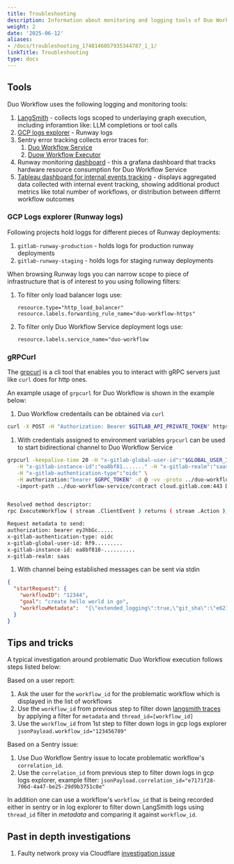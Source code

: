 ```yaml
---
title: Troubleshooting
description: Information about monitoring and logging tools of Duo Workflow.
weight: 2
date: '2025-06-12'
aliases:
- /docs/troubleshooting_1748146057935344787_1_1/
linkTitle: Troubleshooting
type: docs
---
```


## Tools

Duo Workflow uses the following logging and monitoring tools:

1. [LangSmith](https://smith.langchain.com/o/477de7ad-583e-47b6-a1c4-c4a0300e7aca/projects/p/5409132b-2cf3-4df8-9f14-70204f90ed9b?timeModel=%7B%22duration%22%3A%227d%22%7D) - collects logs scoped to underlaying graph execution, including inforamtion like: LLM completions or tool calls
2. [GCP logs explorer](https://console.cloud.google.com/logs/query;query=resource.labels.service_name%3D%22duo-workflow%22%0AjsonPayload.workflow_id%3D%2212312415%22%0AjsonPayload.gitlab_global_user_id%3D%22evhd9EY......%22%0AjsonPayload.correlation_id%3D%2268bd87b3-fb70-4093-afb7-21f30ab6021d%22%0A--%20jsonPayload.level%3D%22error%22%0A;cursorTimestamp=2024-12-17T13:17:58.986139Z;duration=P1D?hl=en&invt=AbkXXw&project=gitlab-runway-production&inv=1) - Runway logs
3. Sentry error tracking collects error traces for:
    1. [Duo Workflow Service](https://new-sentry.gitlab.net/organizations/gitlab/issues/?limit=5&project=36&query=&sort=freq&statsPeriod=14d)
    2. [Duow Workflow Executor](https://new-sentry.gitlab.net/organizations/gitlab/issues/?limit=5&project=40&query=&sort=freq&statsPeriod=14d)
4. Runway monitoring [dashboard](https://dashboards.gitlab.net/d/runway-service/runway3a-runway-service-metrics?from=now-24h&orgId=1&timezone=utc&to=now&var-PROMETHEUS_DS=mimir-runway&var-environment=gprd&var-region=$__all&var-type=duo-workflow) - this a grafana dashboard that tracks hardware resource consumption for Duo Workflow Service
5. [Tableau dashboard for internal events tracking](https://10az.online.tableau.com/#/site/gitlab/views/DuoRequestWorkflow/DuoWorkflow) - displays aggregated data collected with internal event tracking, showing additional product metrics like total number of workflows, or distribution between differnt workflow outcomes

### GCP Logs explorer (Runway logs)

Following projects hold loggs for different pieces of Runway deployments:

1. `gitlab-runway-production` - holds logs for production runway deployments
1. `gitlab-runway-staging` - holds logs for staging runway deployments

When browsing Runway logs you can narrow scope to piece of infrastructure that is of interest to you using following filters:

1. To filter only load balancer logs use:

   ```plain
   resource.type="http_load_balancer"
   resource.labels.forwarding_rule_name="duo-workflow-https"
   ```

1. To filter only Duo Workflow Service deployment logs use:

   ```plain
   resource.labels.service_name="duo-workflow
   ```

### gRPCurl

The [grpcurl](https://github.com/fullstorydev/grpcurl) is a cli tool that enables you to interact with gRPC servers just like `curl` does for http ones.

An example usage of `grpcurl` for Duo Workflow is shown in the example below:

1. Duo Workflow credentails can be obtained via `curl`

```bash
curl -X POST -H "Authorization: Bearer $GITLAB_API_PRIVATE_TOKEN" https://gitlab.com/api/v4/ai/duo_workflows/direct_access
```

1. With credentials assigned to environment variables `grpcurl` can be used to start bidirectional channel to Duo Workflow Service

```bash
grpcurl -keepalive-time 20 -H "x-gitlab-global-user-id":"$GLOBAL_USER_ID" \
   -H "x-gitlab-instance-id":"ea8bf81......." -H "x-gitlab-realm":"saas" \
   -H "x-gitlab-authentication-type":"oidc" \
   -H authorization:"bearer $GRPC_TOKEN" -d @ -vv -proto ../duo-workflow-service/contract/contract.proto
   -import-path ../duo-workflow-service/contract cloud.gitlab.com:443 DuoWorkflow/ExecuteWorkflow


Resolved method descriptor:
rpc ExecuteWorkflow ( stream .ClientEvent ) returns ( stream .Action );

Request metadata to send:
authorization: bearer eyJhbGc.....
x-gitlab-authentication-type: oidc
x-gitlab-global-user-id: Rf9.........
x-gitlab-instance-id: ea8bf810-..........
x-gitlab-realm: saas
```

1. With channel being established messages can be sent via stdin

```json
{
  "startRequest": {
    "workflowID": "12344",
    "goal": "create hello world in go",
    "workflowMetadata":  "{\"extended_logging\":true,\"git_sha\":\"e621c52bb0f3af0a102a06cf2e485aa961f60d8c\",\"git_url\":\"gitlab.com/gitlab-org/analytics-section/analytics-instrumentation/metric-dictionary.git\"}"
  }
}
```

## Tips and tricks

A typical investigation around problematic Duo Workflow execution follows steps listed below:

Based on a user report:

1. Ask the user for the `workflow_id` for the problematic workflow which is displayed in the list of workflows
2. Use the `workflow_id` from previous step to filter down [langsmith traces](https://smith.langchain.com/o/477de7ad-583e-47b6-a1c4-c4a0300e7aca/projects/p/a86cfa18-72b2-4729-844e-94d4ffb7f54a?timeModel=%7B%22duration%22%3A%227d%22%7D) by applying a filter for `metadata` and `thread_id=[workflow_id]`
3. Use the `workflow_id` from 1st step to filter down logs in gcp logs explorer `jsonPayload.workflow_id="123456789"`

Based on a Sentry issue:

1. Use Duo Workflow Sentry issue to locate problematic workflow's `correlation_id`.
2. Use the `correlation_id` from previous step to filter down logs in gcp logs explorer, example filter: `jsonPayload.correlation_id="e7171f28-706d-4a47-be25-29d9b3751c0e"`

In addition one can use a workflow's `workflow_id` that is being recorded either in sentry or in log explorer to filter down LangSmith logs using `thread_id` filter in _metadata_ and comparing it against `workflow_id`.

## Past in depth investigations

1. Faulty network proxy via Cloudflare [investigation issue](https://gitlab.com/gitlab-org/gitlab/-/issues/501170)

